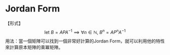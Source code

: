 # Jordan Form
【形式】
$$
\text{let}\ B =  APA^{-1} \implies \forall n \in \mathbb{N},\ B^{n} = AP^{n}A^{-1}
$$
用法：當一個矩陣可以找到一個非常好計算的Jordan Form，就可以利用他的特性來計算原本矩陣的乘冪矩陣。